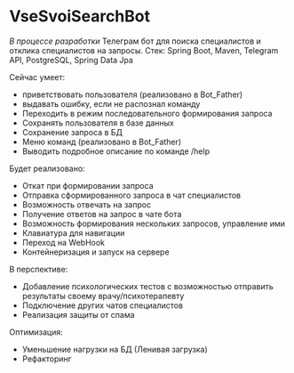 # VseSvoiSearchBot
*В процессе разработки*
Телеграм бот для поиска специалистов и отклика специалистов на запросы. 
Стек: Spring Boot, Maven, Telegram API, PostgreSQL, Spring Data Jpa

Сейчас умеет: 
- приветствовать пользователя (реализовано в Bot_Father)
- выдавать ошибку, если не распознал команду
- Переходить в режим последовательного формирования запроса
- Сохранять пользователя в базе данных
- Сохранение запроса в БД
- Меню команд (реализовано в Bot_Father)
- Выводить подробное описание по команде /help

Будет реализовано:
- Откат при формировании запроса
- Отправка сформированного запроса в чат специалистов
- Возможность отвечать на запрос
- Получение ответов на запрос в чате бота
- Возможность формирования нескольких запросов, управление ими
- Клавиатура для навигации
- Переход на WebHook
- Контейнеризация и запуск на сервере
  
В перспективе:
- Добавление психологических тестов с возможностью отправить результаты своему врачу/психотерапевту
- Подключение других чатов специалистов
- Реализация защиты от спама

Оптимизация:
- Уменьшение нагрузки на БД (Ленивая загрузка)
- Рефакторинг

